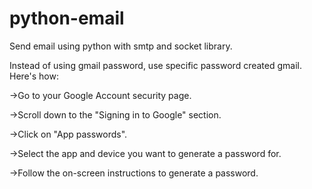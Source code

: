 # python-email
Send email using python with smtp and socket library.

Instead of using gmail password, use specific password created gmail.
Here's how:

->Go to your Google Account security page.

->Scroll down to the "Signing in to Google" section.

->Click on "App passwords".

->Select the app and device you want to generate a password for.

->Follow the on-screen instructions to generate a password.
